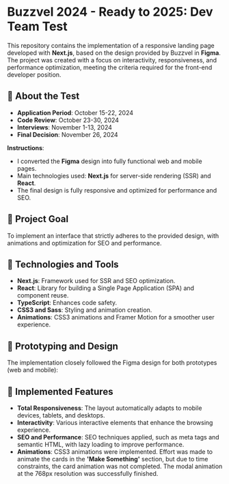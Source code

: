 # Buzzvel 2024 - Ready to 2025: Dev Team Test

This repository contains the implementation of a responsive landing page developed with **Next.js**, based on the design provided by Buzzvel in **Figma**. The project was created with a focus on interactivity, responsiveness, and performance optimization, meeting the criteria required for the front-end developer position.

## 📝 About the Test

- **Application Period**: October 15-22, 2024
- **Code Review**: October 23-30, 2024
- **Interviews**: November 1-13, 2024
- **Final Decision**: November 26, 2024

**Instructions**:
- I converted the **Figma** design into fully functional web and mobile pages.
- Main technologies used: **Next.js** for server-side rendering (SSR) and **React**.
- The final design is fully responsive and optimized for performance and SEO.

## 🎯 Project Goal

To implement an interface that strictly adheres to the provided design, with animations and optimization for SEO and performance.

## 🚀 Technologies and Tools

- **Next.js**: Framework used for SSR and SEO optimization.
- **React**: Library for building a Single Page Application (SPA) and component reuse.
- **TypeScript**: Enhances code safety.
- **CSS3 and Sass**: Styling and animation creation.
- **Animations**: CSS3 animations and Framer Motion for a smoother user experience.

## 📐 Prototyping and Design

The implementation closely followed the Figma design for both prototypes (web and mobile):

## 🌟 Implemented Features

- **Total Responsiveness**: The layout automatically adapts to mobile devices, tablets, and desktops.
- **Interactivity**: Various interactive elements that enhance the browsing experience.
- **SEO and Performance**: SEO techniques applied, such as meta tags and semantic HTML, with lazy loading to improve performance.
- **Animations**: CSS3 animations were implemented. Effort was made to animate the cards in the **'Make Something'** section, but due to time constraints, the card animation was not completed. The modal animation at the 768px resolution was successfully finished.
